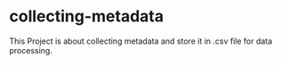 # collecting-metadata
This Project is about collecting metadata and store it in .csv file for data processing.
